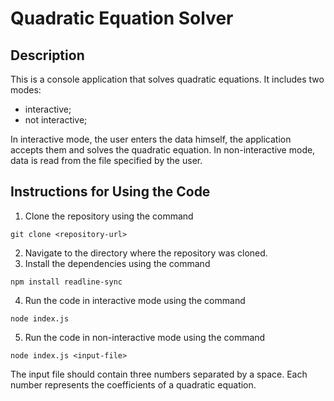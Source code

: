# Quadratic Equation Solver

## Description

This is a console application that solves quadratic equations. It includes two modes:

- interactive;
- not interactive;

In interactive mode, the user enters the data himself, the application accepts them and solves the quadratic equation. 
In non-interactive mode, data is read from the file specified by the user.

## Instructions for Using the Code

1. Clone the repository using the command 
```
git clone <repository-url>
```
2. Navigate to the directory where the repository was cloned.
3. Install the dependencies using the command
```
npm install readline-sync
```
4. Run the code in interactive mode using the command 
```
node index.js
```
5. Run the code in non-interactive mode using the command 
```
node index.js <input-file>
```
The input file should contain three numbers separated by a space. Each number represents the coefficients of a quadratic equation.




